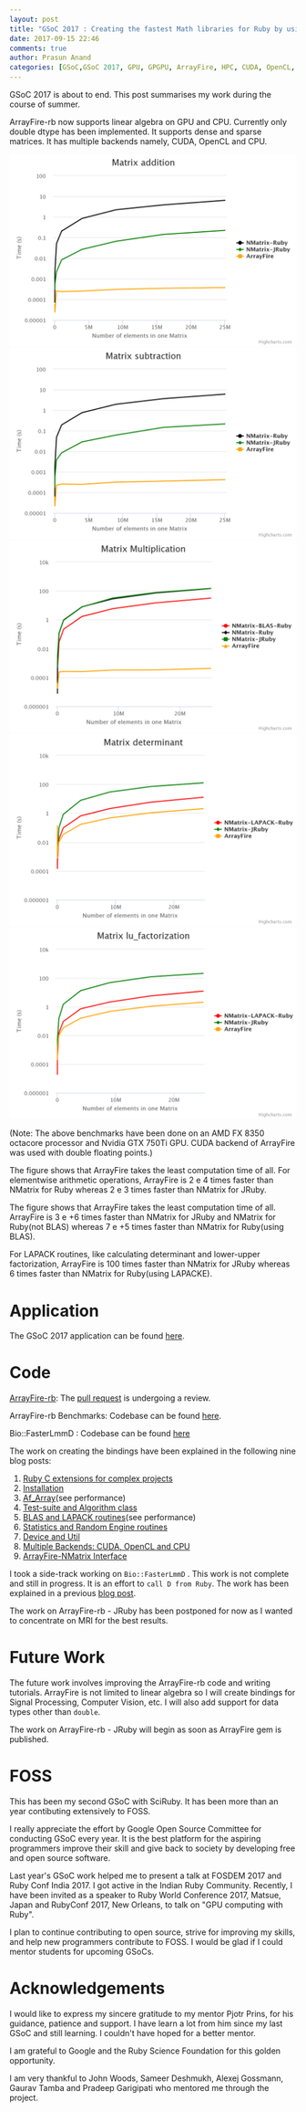 ```yaml
---
layout: post
title: "GSoC 2017 : Creating the fastest Math libraries for Ruby by using the GPU through OpenCL, CUDA and ArrayFire."
date: 2017-09-15 22:46
comments: true
author: Prasun Anand
categories: [GSoC,GSoC 2017, GPU, GPGPU, ArrayFire, HPC, CUDA, OpenCL, High Performance Computing, Ruby]
---
```


GSoC 2017 is about to end. This post summarises my work during the course of summer.


ArrayFire-rb now supports linear algebra on GPU and CPU. Currently only double dtype has been implemented.
It supports dense and sparse matrices. It has multiple backends namely, CUDA, OpenCL and CPU.

![Matrix Addition](https://github.com/prasunanand/gsoc_blog/blob/master/img/sciruby_blog/arrayfire/add.png?raw=true "Fig. 1: Matrix Addition")
![Matrix Subtraction](https://github.com/prasunanand/gsoc_blog/blob/master/img/sciruby_blog/arrayfire/sub.png?raw=true "Fig. 2: Matrix Subtraction")
![Matrix Multiplication](https://github.com/prasunanand/gsoc_blog/blob/master/img/sciruby_blog/arrayfire/mult.png?raw=true "Fig. 3: Matrix Multiplication")
![Matrix Determinant](https://github.com/prasunanand/gsoc_blog/blob/master/img/sciruby_blog/arrayfire/det.png?raw=true "Fig. 4: Matrix Determinant")
![LU Decomposition](https://github.com/prasunanand/gsoc_blog/blob/master/img/sciruby_blog/arrayfire/lu.png?raw=true "Fig. 5: LU Decomposition")

(Note: The above benchmarks have been done on an AMD FX 8350 octacore processor and Nvidia GTX 750Ti GPU. CUDA backend of ArrayFire was used with double floating points.)

The figure shows that ArrayFire takes the least computation time of all. For elementwise arithmetic operations, ArrayFire is 2 e 4 times faster than NMatrix for Ruby whereas 2 e 3 times faster than NMatrix for JRuby.

The figure shows that ArrayFire takes the least computation time of all. ArrayFire is 3 e +6 times faster than NMatrix for JRuby and NMatrix for Ruby(not BLAS) whereas 7 e +5 times faster than NMatrix for Ruby(using BLAS).

For LAPACK routines, like calculating determinant and lower-upper factorization, ArrayFire is 100 times faster than NMatrix for JRuby whereas 6 times faster than NMatrix for Ruby(using LAPACKE).

# Application

The GSoC 2017 application can be found [here](https://github.com/prasunanand/resume/wiki/GSoC-2017-proposal).

# Code

[ArrayFire-rb](https://github.com/prasunanand/arrayfire-rb): The [pull request](https://github.com/arrayfire/arrayfire-rb/pull/3) is undergoing a review.

ArrayFire-rb Benchmarks: Codebase can be found [here](https://github.com/prasunanand/arrayfire-rb-benchmark-suite).

Bio::FasterLmmD : Codebase can be found [here](https://github.com/prasunanand/bio-faster_lmm_d)


The work on creating the bindings have been explained in the following nine blog posts:

1. [Ruby C extensions for complex projects](http://www.prasunanand.com/ruby-c-extensions/2017/06/23/gsoc17-ruby-c-extensions-for-complex-projects.html)
2. [Installation](http://www.prasunanand.com/arrayfire/2017/06/23/gsoc17-arrayfire-ruby-bindings-part-1-installation.html)
3. [Af_Array](http://www.prasunanand.com/arrayfire/2017/07/04/gsoc17-arrayfire-ruby-bindings-part-2-af_array.html)(see performance)
4. [Test-suite and Algorithm class](http://www.prasunanand.com/arrayfire/2017/07/22/gsoc17-arrayfire-ruby-bindings-part-3-minitest-algorithm.html)
5. [BLAS and LAPACK routines](http://www.prasunanand.com/arrayfire/2017/08/16/gsoc17-arrayfire-ruby-bindings-part-4-blas-lapack.html)(see performance)
6. [Statistics and Random Engine routines](http://www.prasunanand.com/arrayfire/2017/08/17/gsoc17-arrayfire-ruby-bindings-part-4-statistics-and-random-engine.html)
7. [Device and Util](http://www.prasunanand.com/arrayfire/2017/08/22/gsoc17-arrayfire-ruby-bindings-part-6-device.html)
8. [Multiple Backends: CUDA, OpenCL and CPU](http://www.prasunanand.com/arrayfire/2017/08/24/gsoc17-arrayfire-ruby-bindings-part-7-backend-cuda-and-opencl.html)
9. [ArrayFire-NMatrix Interface](http://www.prasunanand.com/arrayfire/2017/08/24/gsoc17-arrayfire-ruby-bindings-part-8-nmatrix-interface.html)


I took a side-track working on `Bio::FasterLmmD` . This work is not complete and still in progress.
It is an effort to `call D from Ruby`. The work has been explained in a previous [blog post](/gpu-computing/2017/07/25/gsoc17-calling-d-from-ruby-for-gpu-computing.html).

The work on ArrayFire-rb - JRuby has been postponed for now as I wanted to concentrate on MRI for
the best results.

# Future Work

The future work involves improving the ArrayFire-rb code and writing tutorials. ArrayFire is not limited to
linear algebra so I will create bindings for Signal Processing, Computer Vision, etc. I will also add support
for data types other than `double`.

The work on ArrayFire-rb - JRuby will begin as soon as ArrayFire gem is published.

# FOSS

This has been my second GSoC with SciRuby. It has been more than an year contibuting extensively to FOSS.

I really appreciate the effort by Google Open Source Committee for conducting GSoC every year. It is the
best platform for the aspiring programmers improve their skill and give back to society by developing free
and open source software.

Last year's GSoC work helped me to present a talk at FOSDEM 2017 and Ruby Conf India 2017.  I got active
in the Indian Ruby Community. Recently, I have been invited as a speaker to Ruby World Conference 2017, Matsue, Japan
and RubyConf 2017, New Orleans, to talk on "GPU computing with Ruby".

I plan to continue contributing to open source, strive for improving my skills, and help new programmers
contribute to FOSS. I would be glad if I could mentor students for upcoming GSoCs.

# Acknowledgements

I would like to express my sincere gratitude to my mentor Pjotr Prins, for his guidance, patience and support.
I have learn a lot from him since my last GSoC and still learning. I couldn't have hoped for a better mentor.

I am grateful to Google and the Ruby Science Foundation for this golden opportunity.

I am very thankful to John Woods, Sameer Deshmukh, Alexej Gossmann, Gaurav Tamba and Pradeep Garigipati
who mentored me through the project.

